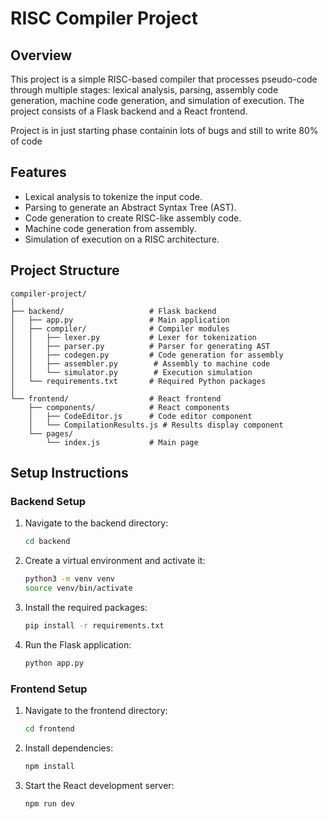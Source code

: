 # RISC Compiler Project

## Overview

This project is a simple RISC-based compiler that processes pseudo-code through multiple stages: lexical analysis, parsing, assembly code generation, machine code generation, and simulation of execution. The project consists of a Flask backend and a React frontend.

Project is in just starting phase containin lots of bugs and still to write 80% of code

## Features

- Lexical analysis to tokenize the input code.
- Parsing to generate an Abstract Syntax Tree (AST).
- Code generation to create RISC-like assembly code.
- Machine code generation from assembly.
- Simulation of execution on a RISC architecture.

## Project Structure

```
compiler-project/
│
├── backend/                   # Flask backend
│   ├── app.py                 # Main application
│   ├── compiler/              # Compiler modules
│   │   ├── lexer.py           # Lexer for tokenization
│   │   ├── parser.py          # Parser for generating AST
│   │   ├── codegen.py         # Code generation for assembly
│   │   ├── assembler.py        # Assembly to machine code
│   │   └── simulator.py        # Execution simulation
│   └── requirements.txt       # Required Python packages
│
└── frontend/                  # React frontend
    ├── components/            # React components
    │   ├── CodeEditor.js      # Code editor component
    │   └── CompilationResults.js # Results display component
    └── pages/
        └── index.js           # Main page
```

## Setup Instructions

### Backend Setup

1. Navigate to the backend directory:

   ```bash
   cd backend
   ```

2. Create a virtual environment and activate it:

   ```bash
   python3 -m venv venv
   source venv/bin/activate
   ```

3. Install the required packages:

   ```bash
   pip install -r requirements.txt
   ```

4. Run the Flask application:
   ```bash
   python app.py
   ```

### Frontend Setup

1. Navigate to the frontend directory:

   ```bash
   cd frontend
   ```

2. Install dependencies:

   ```bash
   npm install
   ```

3. Start the React development server:
   ```bash
   npm run dev
   ```

